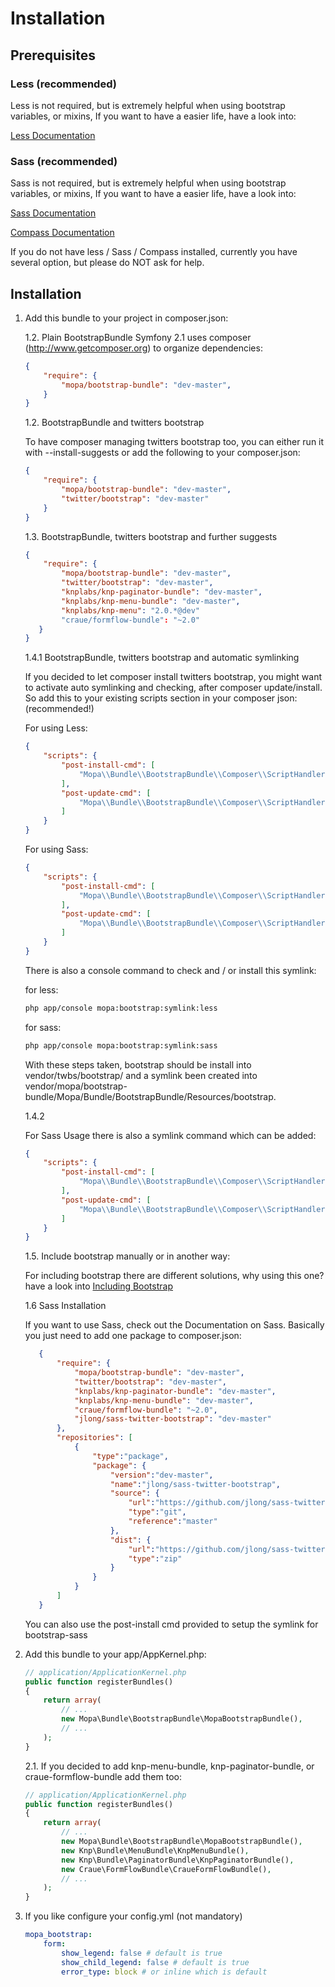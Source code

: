 Installation
============

Prerequisites
-------------

### Less (recommended)

Less is not required, but is extremely helpful when using bootstrap variables, or mixins,
If you want to have a easier life, have a look into:

[Less Documentation](https://github.com/phiamo/MopaBootstrapBundle/blob/master/Resources/doc/less-installation.md)

### Sass (recommended)

Sass is not required, but is extremely helpful when using bootstrap variables, or mixins,
If you want to have a easier life, have a look into:

[Sass Documentation](http://sass-lang.com/)

[Compass Documentation](http://compass-style.org/)


If you do not have less / Sass / Compass installed, currently you have several option, but please do NOT ask for help.

Installation
------------

1. Add this bundle to your project in composer.json:

    1.2. Plain BootstrapBundle
    Symfony 2.1 uses composer (http://www.getcomposer.org) to organize dependencies:
    
    ```json
    {
        "require": {
            "mopa/bootstrap-bundle": "dev-master",
        }
    }
    ```
    1.2. BootstrapBundle and twitters bootstrap

    To have composer managing twitters bootstrap too, you can either run it with
    --install-suggests or add the following to your composer.json:

    ```json
    {
        "require": {
            "mopa/bootstrap-bundle": "dev-master",
            "twitter/bootstrap": "dev-master"
        }
    }
    ```

    1.3. BootstrapBundle, twitters bootstrap and further suggests

    ```json
    {
        "require": {
            "mopa/bootstrap-bundle": "dev-master",
            "twitter/bootstrap": "dev-master",
            "knplabs/knp-paginator-bundle": "dev-master",
            "knplabs/knp-menu-bundle": "dev-master",
            "knplabs/knp-menu": "2.0.*@dev"
            "craue/formflow-bundle": "~2.0"
       }
    }
    ```

    1.4.1 BootstrapBundle, twitters bootstrap and automatic symlinking

    If you decided to let composer install twitters bootstrap, you might want to activate auto symlinking and checking, after composer update/install.
    So add this to your existing scripts section in your composer json:
    (recommended!)

    For using Less:

    ```json
    {
        "scripts": {
            "post-install-cmd": [
                "Mopa\\Bundle\\BootstrapBundle\\Composer\\ScriptHandler::postInstallSymlinkTwitterBootstrap"
            ],
            "post-update-cmd": [
                "Mopa\\Bundle\\BootstrapBundle\\Composer\\ScriptHandler::postInstallSymlinkTwitterBootstrap"
            ]
        }
    }
    ```

    For using Sass:

    ```json
    {
        "scripts": {
            "post-install-cmd": [
                "Mopa\\Bundle\\BootstrapBundle\\Composer\\ScriptHandler::postInstallSymlinkTwitterBootstrapSass"
            ],
            "post-update-cmd": [
                "Mopa\\Bundle\\BootstrapBundle\\Composer\\ScriptHandler::postInstallSymlinkTwitterBootstrapSass"
            ]
        }
    }
    ```

    There is also a console command to check and / or install this symlink:

    for less:

    ```bash
    php app/console mopa:bootstrap:symlink:less
    ```

    for sass:

    ```bash
    php app/console mopa:bootstrap:symlink:sass
    ```

    With these steps taken, bootstrap should be install into vendor/twbs/bootstrap/ and a symlink
    been created into vendor/mopa/bootstrap-bundle/Mopa/Bundle/BootstrapBundle/Resources/bootstrap.

    1.4.2

    For Sass Usage there is also a symlink command which can be added:

    ```json
    {
        "scripts": {
            "post-install-cmd": [
                "Mopa\\Bundle\\BootstrapBundle\\Composer\\ScriptHandler::postInstallSymlinkTwitterBootstrapSass"
            ],
            "post-update-cmd": [
                "Mopa\\Bundle\\BootstrapBundle\\Composer\\ScriptHandler::postInstallSymlinkTwitterBootstrapSass"
            ]
        }
    }
    ```

    1.5. Include bootstrap manually or in another way:

    For including bootstrap there are different solutions, why using this one?
    have a look into [Including Bootstrap](https://github.com/phiamo/MopaBootstrapBundle/blob/master/Resources/doc/including-bootstrap.md)	
    
    1.6 Sass Installation

    If you want to use Sass, check out the Documentation on Sass. Basically you just need to add one package to composer.json:

    ```json
       {
           "require": {
               "mopa/bootstrap-bundle": "dev-master",
               "twitter/bootstrap": "dev-master",
               "knplabs/knp-paginator-bundle": "dev-master",
               "knplabs/knp-menu-bundle": "dev-master",
               "craue/formflow-bundle": "~2.0",
               "jlong/sass-twitter-bootstrap": "dev-master"
           },
           "repositories": [
               {
                   "type":"package",
                   "package": {
                       "version":"dev-master",
                       "name":"jlong/sass-twitter-bootstrap",
                       "source": {
                           "url":"https://github.com/jlong/sass-twitter-bootstrap.git",
                           "type":"git",
                           "reference":"master"
                       },
                       "dist": {
                           "url":"https://github.com/jlong/sass-twitter-bootstrap/archive/master",
                           "type":"zip"
                       }
                   }
               }
           ]
       }
    ```
    You can also use the post-install cmd provided to setup the symlink for bootstrap-sass

2. Add this bundle to your app/AppKernel.php:

    ``` php
    // application/ApplicationKernel.php
    public function registerBundles()
    {
        return array(
            // ...
            new Mopa\Bundle\BootstrapBundle\MopaBootstrapBundle(),
            // ...
        );
    }
    ```

    2.1. If you decided to add knp-menu-bundle, knp-paginator-bundle, or craue-formflow-bundle add them too:

    ``` php
    // application/ApplicationKernel.php
    public function registerBundles()
    {
        return array(
            // ...
            new Mopa\Bundle\BootstrapBundle\MopaBootstrapBundle(),
            new Knp\Bundle\MenuBundle\KnpMenuBundle(),
            new Knp\Bundle\PaginatorBundle\KnpPaginatorBundle(),
            new Craue\FormFlowBundle\CraueFormFlowBundle(),
            // ...
        );
    }
    ```

3. If you like configure your config.yml (not mandatory)

    ``` yaml
    mopa_bootstrap:
        form:
            show_legend: false # default is true
            show_child_legend: false # default is true
            error_type: block # or inline which is default
    ```

